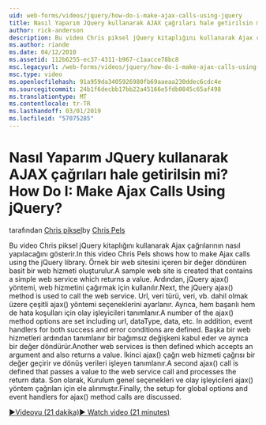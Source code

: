 ```yaml
---
uid: web-forms/videos/jquery/how-do-i-make-ajax-calls-using-jquery
title: Nasıl Yaparım JQuery kullanarak AJAX çağrıları hale getirilsin mi? | Microsoft Docs
author: rick-anderson
description: Bu video Chris piksel jQuery kitaplığını kullanarak Ajax çağrılarının nasıl yapılacağını gösterir. Örnek bir web sitesini döndüren basit bir web hizmeti içeren oluşturuldu...
ms.author: riande
ms.date: 04/12/2010
ms.assetid: 112b6255-ec37-4311-b967-c1aacce78bc8
msc.legacyurl: /web-forms/videos/jquery/how-do-i-make-ajax-calls-using-jquery
msc.type: video
ms.openlocfilehash: 91a959da3405926980fb69aaeaa230ddec6cdc4e
ms.sourcegitcommit: 24b1f6decbb17bb22a45166e5fdb0845c65af498
ms.translationtype: MT
ms.contentlocale: tr-TR
ms.lasthandoff: 03/01/2019
ms.locfileid: "57075285"
---
```

<a name="how-do-i-make-ajax-calls-using-jquery"></a><span data-ttu-id="2f543-105">Nasıl Yaparım JQuery kullanarak AJAX çağrıları hale getirilsin mi?</span><span class="sxs-lookup"><span data-stu-id="2f543-105">How Do I: Make Ajax Calls Using jQuery?</span></span>
====================
<span data-ttu-id="2f543-106">tarafından [Chris piksel](https://twitter.com/chrispels)</span><span class="sxs-lookup"><span data-stu-id="2f543-106">by [Chris Pels](https://twitter.com/chrispels)</span></span>

<span data-ttu-id="2f543-107">Bu video Chris piksel jQuery kitaplığını kullanarak Ajax çağrılarının nasıl yapılacağını gösterir.</span><span class="sxs-lookup"><span data-stu-id="2f543-107">In this video Chris Pels shows how to make Ajax calls using the jQuery library.</span></span> <span data-ttu-id="2f543-108">Örnek bir web sitesini içeren bir değer döndüren basit bir web hizmeti oluşturulur.</span><span class="sxs-lookup"><span data-stu-id="2f543-108">A sample web site is created that contains a simple web service which returns a value.</span></span> <span data-ttu-id="2f543-109">Ardından, jQuery ajax() yöntemi, web hizmetini çağırmak için kullanılır.</span><span class="sxs-lookup"><span data-stu-id="2f543-109">Next, the jQuery ajax() method is used to call the web service.</span></span> <span data-ttu-id="2f543-110">Url, veri türü, veri, vb. dahil olmak üzere çeşitli ajax() yöntemi seçeneklerini ayarlanır. Ayrıca, hem başarılı hem de hata koşulları için olay işleyicileri tanımlanır.</span><span class="sxs-lookup"><span data-stu-id="2f543-110">A number of the ajax() method options are set including url, dataType, data, etc. In addition, event handlers for both success and error conditions are defined.</span></span> <span data-ttu-id="2f543-111">Başka bir web hizmetleri ardından tanımlanır bir bağımsız değişkeni kabul eder ve ayrıca bir değer döndürür.</span><span class="sxs-lookup"><span data-stu-id="2f543-111">Another web services is then defined which accepts an argument and also returns a value.</span></span> <span data-ttu-id="2f543-112">İkinci ajax() çağrı web hizmeti çağrısı bir değer geçirir ve dönüş verileri işleyen tanımlanır.</span><span class="sxs-lookup"><span data-stu-id="2f543-112">A second ajax() call is defined that passes a value to the web service call and processes the return data.</span></span> <span data-ttu-id="2f543-113">Son olarak, Kurulum genel seçenekleri ve olay işleyicileri ajax() yöntem çağrıları için ele alınmıştır.</span><span class="sxs-lookup"><span data-stu-id="2f543-113">Finally, the setup for global options and event handlers for ajax() method calls are discussed.</span></span>

[<span data-ttu-id="2f543-114">&#9654;Videoyu (21 dakika)</span><span class="sxs-lookup"><span data-stu-id="2f543-114">&#9654; Watch video (21 minutes)</span></span>](https://channel9.msdn.com/Blogs/ASP-NET-Site-Videos/how-do-i-make-ajax-calls-using-jquery)
